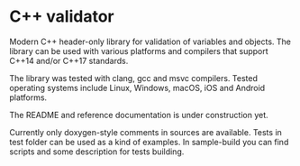 # C++ validator

Modern C++ header-only library for validation of variables and objects. The library can be used with various platforms and compilers that support C++14 and/or C++17 standards. 

The library was tested with clang, gcc and msvc compilers. Tested operating systems include Linux, Windows, macOS, iOS and Android platforms.

The README and reference documentation is under construction yet.

Currently only doxygen-style comments in sources are available. Tests in test folder can be used as a kind of examples. In sample-build you can find scripts and some description for tests building.

